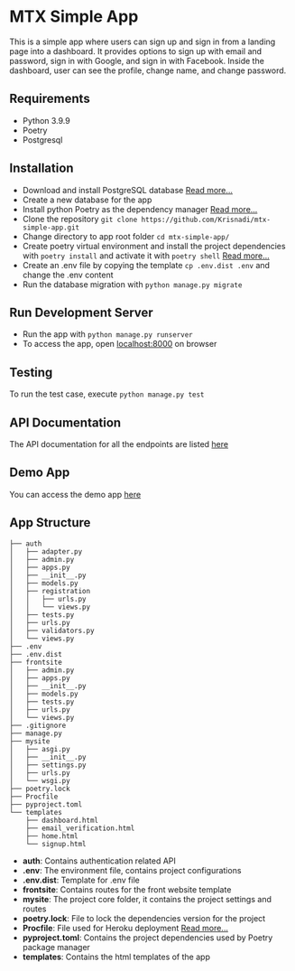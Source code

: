 # MTX Simple App
This is a simple app where users can sign up and sign in from a landing page into a dashboard. It provides options to sign up with email and password, sign in with Google, and sign in with Facebook. Inside the dashboard, user can see the profile, change name, and change password.

## Requirements
* Python 3.9.9
* Poetry
* Postgresql

## Installation
* Download and install PostgreSQL database [Read more...](https://www.postgresql.org/)
* Create a new database for the app
* Install python Poetry as the dependency manager [Read more...](https://python-poetry.org/docs/#installation)
* Clone the repository `git clone https://github.com/Krisnadi/mtx-simple-app.git`
* Change directory to app root folder `cd mtx-simple-app/`
* Create poetry virtual environment and install the project dependencies with `poetry install` and activate it with `poetry shell` [Read more...](https://python-poetry.org/docs/basic-usage/)
* Create an .env file by copying the template `cp .env.dist .env` and change the .env content
* Run the database migration with `python manage.py migrate`

## Run Development Server
* Run the app with `python manage.py runserver`
* To access the app, open [localhost:8000](http://localhost:8000) on browser

## Testing
To run the test case, execute `python manage.py test`

## API Documentation
The API documentation for all the endpoints are listed [here](https://mtx-simple-app.herokuapp.com/docs/)

## Demo App
You can access the demo app [here](https://mtx-simple-app.herokuapp.com/)

## App Structure
```
├── auth
│   ├── adapter.py
│   ├── admin.py
│   ├── apps.py
│   ├── __init__.py
│   ├── models.py
│   ├── registration
│   │   ├── urls.py
│   │   └── views.py
│   ├── tests.py
│   ├── urls.py
│   ├── validators.py
│   └── views.py
├── .env
├── .env.dist
├── frontsite
│   ├── admin.py
│   ├── apps.py
│   ├── __init__.py
│   ├── models.py
│   ├── tests.py
│   ├── urls.py
│   └── views.py
├── .gitignore
├── manage.py
├── mysite
│   ├── asgi.py
│   ├── __init__.py
│   ├── settings.py
│   ├── urls.py
│   └── wsgi.py
├── poetry.lock
├── Procfile
├── pyproject.toml
└── templates
    ├── dashboard.html
    ├── email_verification.html
    ├── home.html
    └── signup.html
```
* **auth**: Contains authentication related API
* **.env**: The environment file, contains project configurations
* **.env.dist**: Template for .env file
* **frontsite**: Contains routes for the front website template
* **mysite**: The project core folder, it contains the project settings and routes
* **poetry.lock**: File to lock the dependencies version for the project
* **Procfile**: File used for Heroku deployment [Read more...](https://devcenter.heroku.com/articles/procfile)
* **pyproject.toml**: Contains the project dependencies used by Poetry package manager
* **templates**: Contains the html templates of the app
